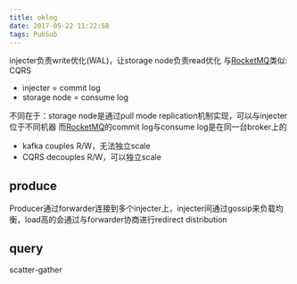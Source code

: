 ```yaml
---
title: oklog
date: 2017-05-22 11:22:58
tags: PubSub
---
```


injecter负责write优化(WAL)，让storage node负责read优化
与[RocketMQ](https://funkygao.github.io/2017/05/17/RocketMQ/)类似: CQRS
- injecter = commit log
- storage node = consume log

不同在于：storage node是通过pull mode replication机制实现，可以与injecter位于不同机器
而[RocketMQ](https://funkygao.github.io/2017/05/17/RocketMQ/)的commit log与consume log是在同一台broker上的

- kafka couples R/W，无法独立scale
- CQRS decouples R/W，可以独立scale

## produce

Producer通过forwarder连接到多个injecter上，injecter间通过gossip来负载均衡，load高的会通过与forwarder协商进行redirect distribution

## query

scatter-gather
